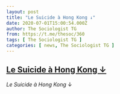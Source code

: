 ```yaml
---
layout: post
title: "Le Suicide à Hong Kong ↓"
date: 2020-07-01T15:00:54.000Z
author: The Sociologist TG
from: https://t.me/thesoc/360
tags: [ The Sociologist TG ]
categories: [ news, The Sociologist TG ]
---
```

<!--1593615654000-->
[Le Suicide à Hong Kong ↓](https://t.me/thesoc/360)
------

<div>
<p><i>Le Suicide à Hong Kong </i>↓</p>
</div>
